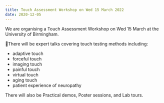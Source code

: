 ```yaml
---
title: Touch Assessment Workshop on Wed 15 March 2022
date: 2020-12-05
---
```

We are organising a Touch Assessment Workshop on Wed 15 March at the University of Birmingham.


There will be expert talks covering touch testing methods including:
* adaptive touch
* forceful touch
* imaging touch
* painful touch
* virtual touch
* aging touch
* patient experience of neuropathy

There will also be Practical demos, Poster sessions, and Lab tours.
